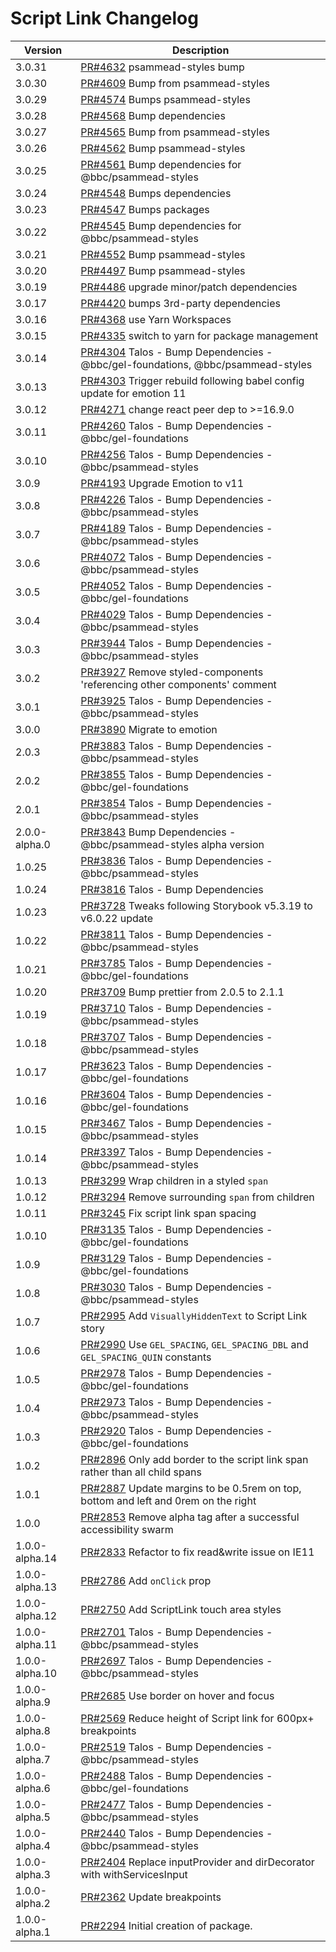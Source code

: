 # Script Link Changelog

<!-- prettier-ignore -->
| Version | Description |
|---------|-------------|
| 3.0.31 | [PR#4632](https://github.com/bbc/psammead/pull/4632) psammead-styles bump |
| 3.0.30 | [PR#4609](https://github.com/bbc/psammead/pull/4609) Bump from psammead-styles |
| 3.0.29 | [PR#4574](https://github.com/bbc/psammead/pull/4574) Bumps psammead-styles |
| 3.0.28 | [PR#4568](https://github.com/bbc/psammead/pull/4568) Bump dependencies |
| 3.0.27 | [PR#4565](https://github.com/bbc/psammead/pull/4565) Bump from psammead-styles |
| 3.0.26 | [PR#4562](https://github.com/bbc/psammead/pull/4562) Bump psammead-styles |
| 3.0.25 | [PR#4561](https://github.com/bbc/psammead/pull/4561) Bump dependencies for @bbc/psammead-styles |
| 3.0.24 | [PR#4548](https://github.com/bbc/psammead/pull/4548) Bumps dependencies |
| 3.0.23 | [PR#4547](https://github.com/bbc/psammead/pull/4547) Bumps packages |
| 3.0.22 | [PR#4545](https://github.com/bbc/psammead/pull/4545) Bump dependencies for @bbc/psammead-styles |
| 3.0.21 | [PR#4552](https://github.com/bbc/psammead/pull/4552) Bump psammead-styles |
| 3.0.20 | [PR#4497](https://github.com/bbc/psammead/pull/4497) Bump psammead-styles |
| 3.0.19 | [PR#4486](https://github.com/bbc/psammead/pull/4486) upgrade minor/patch dependencies |
| 3.0.17 | [PR#4420](https://github.com/bbc/psammead/pull/4420) bumps 3rd-party dependencies |
| 3.0.16 | [PR#4368](https://github.com/bbc/psammead/pull/4368) use Yarn Workspaces |
| 3.0.15 | [PR#4335](https://github.com/bbc/psammead/pull/4335) switch to yarn for package management |
| 3.0.14 | [PR#4304](https://github.com/bbc/psammead/pull/4304) Talos - Bump Dependencies - @bbc/gel-foundations, @bbc/psammead-styles |
| 3.0.13 | [PR#4303](https://github.com/bbc/psammead/pull/4303) Trigger rebuild following babel config update for emotion 11 |
| 3.0.12 | [PR#4271](https://github.com/bbc/psammead/pull/4271) change react peer dep to >=16.9.0 |
| 3.0.11 | [PR#4260](https://github.com/bbc/psammead/pull/4260) Talos - Bump Dependencies - @bbc/gel-foundations |
| 3.0.10 | [PR#4256](https://github.com/bbc/psammead/pull/4256) Talos - Bump Dependencies - @bbc/psammead-styles |
| 3.0.9 | [PR#4193](https://github.com/bbc/psammead/pull/4193) Upgrade Emotion to v11 |
| 3.0.8 | [PR#4226](https://github.com/bbc/psammead/pull/4226) Talos - Bump Dependencies - @bbc/psammead-styles |
| 3.0.7 | [PR#4189](https://github.com/bbc/psammead/pull/4189) Talos - Bump Dependencies - @bbc/psammead-styles |
| 3.0.6 | [PR#4072](https://github.com/bbc/psammead/pull/4072) Talos - Bump Dependencies - @bbc/psammead-styles |
| 3.0.5 | [PR#4052](https://github.com/bbc/psammead/pull/4052) Talos - Bump Dependencies - @bbc/gel-foundations |
| 3.0.4 | [PR#4029](https://github.com/bbc/psammead/pull/4029) Talos - Bump Dependencies - @bbc/psammead-styles |
| 3.0.3 | [PR#3944](https://github.com/bbc/psammead/pull/3944) Talos - Bump Dependencies - @bbc/psammead-styles |
| 3.0.2 | [PR#3927](https://github.com/bbc/psammead/pull/3927) Remove styled-components 'referencing other components' comment |
| 3.0.1 | [PR#3925](https://github.com/bbc/psammead/pull/3925) Talos - Bump Dependencies - @bbc/psammead-styles |
| 3.0.0 | [PR#3890](https://github.com/bbc/psammead/pull/3890) Migrate to emotion |
| 2.0.3 | [PR#3883](https://github.com/bbc/psammead/pull/3883) Talos - Bump Dependencies - @bbc/psammead-styles |
| 2.0.2 | [PR#3855](https://github.com/bbc/psammead/pull/3855) Talos - Bump Dependencies - @bbc/gel-foundations |
| 2.0.1 | [PR#3854](https://github.com/bbc/psammead/pull/3854) Talos - Bump Dependencies - @bbc/psammead-styles |
| 2.0.0-alpha.0 | [PR#3843](https://github.com/bbc/psammead/pull/3843) Bump Dependencies - @bbc/psammead-styles alpha version |
| 1.0.25 | [PR#3836](https://github.com/bbc/psammead/pull/3836) Talos - Bump Dependencies - @bbc/psammead-styles |
| 1.0.24 | [PR#3816](https://github.com/bbc/psammead/pull/3816) Talos - Bump Dependencies |
| 1.0.23 | [PR#3728](https://github.com/bbc/psammead/pull/3728) Tweaks following Storybook v5.3.19 to v6.0.22 update |
| 1.0.22 | [PR#3811](https://github.com/bbc/psammead/pull/3811) Talos - Bump Dependencies - @bbc/psammead-styles |
| 1.0.21 | [PR#3785](https://github.com/bbc/psammead/pull/3785) Talos - Bump Dependencies - @bbc/gel-foundations |
| 1.0.20 | [PR#3709](https://github.com/bbc/psammead/pull/3709) Bump prettier from 2.0.5 to 2.1.1 |
| 1.0.19 | [PR#3710](https://github.com/bbc/psammead/pull/3710) Talos - Bump Dependencies - @bbc/psammead-styles |
| 1.0.18 | [PR#3707](https://github.com/bbc/psammead/pull/3707) Talos - Bump Dependencies - @bbc/psammead-styles |
| 1.0.17 | [PR#3623](https://github.com/bbc/psammead/pull/3623) Talos - Bump Dependencies - @bbc/gel-foundations |
| 1.0.16 | [PR#3604](https://github.com/bbc/psammead/pull/3604) Talos - Bump Dependencies - @bbc/gel-foundations |
| 1.0.15 | [PR#3467](https://github.com/bbc/psammead/pull/3467) Talos - Bump Dependencies - @bbc/psammead-styles |
| 1.0.14 | [PR#3397](https://github.com/bbc/psammead/pull/3397) Talos - Bump Dependencies - @bbc/psammead-styles |
| 1.0.13 | [PR#3299](https://github.com/bbc/psammead/pull/3299) Wrap children in a styled `span` |
| 1.0.12 | [PR#3294](https://github.com/bbc/psammead/pull/3294) Remove surrounding `span` from children  |
| 1.0.11 | [PR#3245](https://github.com/bbc/psammead/pull/3245) Fix script link span spacing  |
| 1.0.10 | [PR#3135](https://github.com/bbc/psammead/pull/3135) Talos - Bump Dependencies - @bbc/gel-foundations |
| 1.0.9 | [PR#3129](https://github.com/bbc/psammead/pull/3129) Talos - Bump Dependencies - @bbc/gel-foundations |
| 1.0.8 | [PR#3030](https://github.com/bbc/psammead/pull/3030) Talos - Bump Dependencies - @bbc/psammead-styles |
| 1.0.7 | [PR#2995](https://github.com/bbc/psammead/pull/2995) Add `VisuallyHiddenText` to Script Link story |
| 1.0.6 | [PR#2990](https://github.com/bbc/psammead/pull/2990) Use `GEL_SPACING`, `GEL_SPACING_DBL` and `GEL_SPACING_QUIN` constants |
| 1.0.5 | [PR#2978](https://github.com/bbc/psammead/pull/2978) Talos - Bump Dependencies - @bbc/gel-foundations |
| 1.0.4 | [PR#2973](https://github.com/bbc/psammead/pull/2973) Talos - Bump Dependencies - @bbc/psammead-styles |
| 1.0.3 | [PR#2920](https://github.com/bbc/psammead/pull/2920) Talos - Bump Dependencies - @bbc/gel-foundations |
| 1.0.2 | [PR#2896](https://github.com/bbc/psammead/pull/2896) Only add border to the script link span rather than all child spans |
| 1.0.1 | [PR#2887](https://github.com/bbc/psammead/pull/2887) Update margins to be 0.5rem on top, bottom and left and 0rem on the right |
| 1.0.0 | [PR#2853](https://github.com/bbc/psammead/pull/2853) Remove alpha tag after a successful accessibility swarm |
| 1.0.0-alpha.14 | [PR#2833](https://github.com/bbc/psammead/pull/2833) Refactor to fix read&write issue on IE11 |
| 1.0.0-alpha.13 | [PR#2786](https://github.com/bbc/psammead/pull/2786) Add `onClick` prop |
| 1.0.0-alpha.12 | [PR#2750](https://github.com/bbc/psammead/pull/2750) Add ScriptLink touch area styles |
| 1.0.0-alpha.11 | [PR#2701](https://github.com/bbc/psammead/pull/2701) Talos - Bump Dependencies - @bbc/psammead-styles |
| 1.0.0-alpha.10 | [PR#2697](https://github.com/bbc/psammead/pull/2697) Talos - Bump Dependencies - @bbc/psammead-styles |
| 1.0.0-alpha.9 | [PR#2685](https://github.com/bbc/psammead/pull/2685) Use border on hover and focus |
| 1.0.0-alpha.8 | [PR#2569](https://github.com/bbc/psammead/pull/2569) Reduce height of Script link for 600px+ breakpoints |
| 1.0.0-alpha.7 | [PR#2519](https://github.com/bbc/psammead/pull/2519) Talos - Bump Dependencies - @bbc/psammead-styles |
| 1.0.0-alpha.6 | [PR#2488](https://github.com/bbc/psammead/pull/2488) Talos - Bump Dependencies - @bbc/gel-foundations |
| 1.0.0-alpha.5 | [PR#2477](https://github.com/bbc/psammead/pull/2477) Talos - Bump Dependencies - @bbc/psammead-styles |
| 1.0.0-alpha.4 | [PR#2440](https://github.com/bbc/psammead/pull/2440) Talos - Bump Dependencies - @bbc/psammead-styles |
| 1.0.0-alpha.3 | [PR#2404](https://github.com/bbc/psammead/pull/2404) Replace inputProvider and dirDecorator with withServicesInput |
| 1.0.0-alpha.2 | [PR#2362](https://github.com/bbc/psammead/pull/2362) Update breakpoints |
| 1.0.0-alpha.1 | [PR#2294](https://github.com/bbc/psammead/pull/2294) Initial creation of package. |
